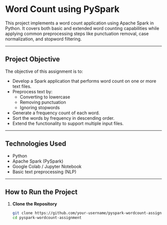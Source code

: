 # Word Count using PySpark

This project implements a word count application using Apache Spark in Python. It covers both basic and extended word counting capabilities while applying common preprocessing steps like punctuation removal, case normalization, and stopword filtering.

---

## Project Objective

The objective of this assignment is to:

- Develop a Spark application that performs word count on one or more text files.
- Preprocess text by:
  - Converting to lowercase
  - Removing punctuation
  - Ignoring stopwords
- Generate a frequency count of each word.
- Sort the words by frequency in descending order.
- Extend the functionality to support multiple input files.

---

##  Technologies Used

- Python
- Apache Spark (PySpark)
- Google Colab / Jupyter Notebook
- Basic text preprocessing (NLP)

---

##  How to Run the Project

1. **Clone the Repository**
   ```bash
   git clone https://github.com/your-username/pyspark-wordcount-assignment.git
   cd pyspark-wordcount-assignment
